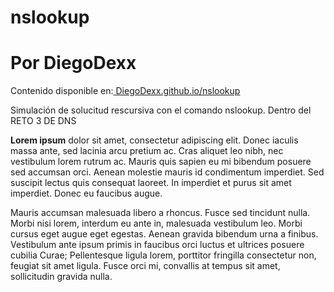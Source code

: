 # nslookup
# Por DiegoDexx
Contenido disponible en:[ DiegoDexx.github.io/nslookup](https://diegodexx.github.io/nslookup/)

Simulación de solucitud rescursiva con el comando nslookup.
Dentro del RETO 3 DE DNS

**Lorem ipsum** dolor sit amet, consectetur adipiscing elit. Donec iaculis massa ante, sed lacinia arcu pretium ac. Cras aliquet leo nibh, nec vestibulum lorem rutrum ac. Mauris quis sapien eu mi bibendum posuere sed accumsan orci. Aenean molestie mauris id condimentum imperdiet. Sed suscipit lectus quis consequat laoreet. In imperdiet et purus sit amet imperdiet. Donec eu faucibus augue.

Mauris accumsan malesuada libero a rhoncus. Fusce sed tincidunt nulla. Morbi nisi lorem, interdum eu ante in, malesuada vestibulum leo. Morbi cursus eget augue eget egestas. Aenean gravida bibendum urna a finibus. Vestibulum ante ipsum primis in faucibus orci luctus et ultrices posuere cubilia Curae; Pellentesque ligula lorem, porttitor fringilla consectetur non, feugiat sit amet ligula. Fusce orci mi, convallis at tempus sit amet, sollicitudin gravida nulla. 

